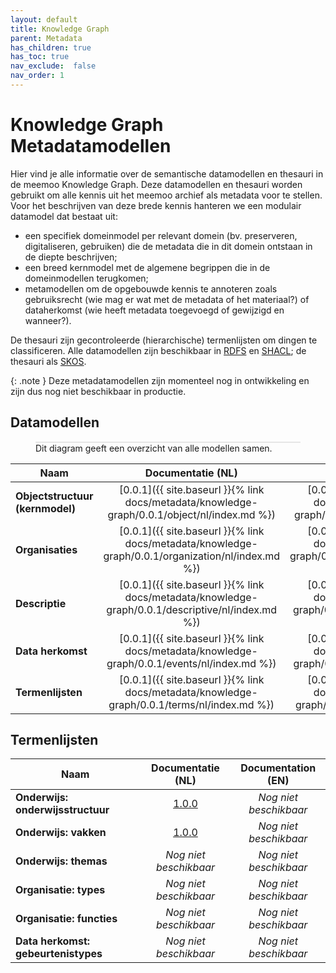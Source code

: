 ```yaml
---
layout: default
title: Knowledge Graph
parent: Metadata
has_children: true
has_toc: true
nav_exclude:  false
nav_order: 1
---
```


# Knowledge Graph Metadatamodellen

Hier vind je alle informatie over de semantische datamodellen en thesauri in de meemoo Knowledge Graph.
Deze datamodellen en thesauri worden gebruikt om alle kennis uit het meemoo archief als metadata voor te stellen.
Voor het beschrijven van deze brede kennis hanteren we een modulair datamodel dat bestaat uit:

- een specifiek domeinmodel per relevant domein (bv. preserveren, digitaliseren, gebruiken) die de metadata die in dit domein ontstaan in de diepte beschrijven;
- een breed kernmodel met de algemene begrippen die in de domeinmodellen terugkomen;
- metamodellen om de opgebouwde kennis te annoteren zoals gebruiksrecht (wie mag er wat met de metadata of het materiaal?) of dataherkomst (wie heeft metadata toegevoegd of gewijzigd en wanneer?).

De thesauri zijn gecontroleerde (hierarchische) termenlijsten om dingen te classificeren.
Alle datamodellen zijn beschikbaar in [RDFS](https://www.w3.org/TR/rdf-schema/) en [SHACL](https://www.w3.org/TR/shacl/); de thesauri als [SKOS](https://www.w3.org/TR/skos-reference/).

{: .note }
Deze metadatamodellen zijn momenteel nog in ontwikkeling en zijn dus nog niet beschikbaar in productie.



## Datamodellen


<figure>
    <div class="wrap">
        <div class="zoom">
            <!--<a href="0.0.1/all/nl/all-diagram.svg" target="_blank" rel="noopener noreferrer"> -->
                <object id="svg-object" data="0.0.1/all/nl/all-diagram.svg" type="image/svg+xml"></object>
            <!--</a>-->
        </div>
    </div>
    <figcaption>Dit diagram geeft een overzicht van alle modellen samen.</figcaption>
</figure>


|Naam|Documentatie (NL)|Documentation (EN)|
|----|:-----------------------------:|:-------------------------:|
| **Objectstructuur (kernmodel)** | [0.0.1]({{ site.baseurl }}{% link docs/metadata/knowledge-graph/0.0.1/object/nl/index.md %}) | [0.0.1]({{ site.baseurl }}{% link docs/metadata/knowledge-graph/0.0.1/object/en/index.md %}) |
| **Organisaties** | [0.0.1]({{ site.baseurl }}{% link docs/metadata/knowledge-graph/0.0.1/organization/nl/index.md %}) | [0.0.1]({{ site.baseurl }}{% link docs/metadata/knowledge-graph/0.0.1/organization/en/index.md %}) |
| **Descriptie** | [0.0.1]({{ site.baseurl }}{% link docs/metadata/knowledge-graph/0.0.1/descriptive/nl/index.md %}) | [0.0.1]({{ site.baseurl }}{% link docs/metadata/knowledge-graph/0.0.1/descriptive/en/index.md %}) |
| **Data herkomst** | [0.0.1]({{ site.baseurl }}{% link docs/metadata/knowledge-graph/0.0.1/events/nl/index.md %}) | [0.0.1]({{ site.baseurl }}{% link docs/metadata/knowledge-graph/0.0.1/events/en/index.md %}) |
| **Termenlijsten** | [0.0.1]({{ site.baseurl }}{% link docs/metadata/knowledge-graph/0.0.1/terms/nl/index.md %}) | [0.0.1]({{ site.baseurl }}{% link docs/metadata/knowledge-graph/0.0.1/terms/en/index.md %}) |

## Termenlijsten

|Naam|Documentatie (NL)|Documentation (EN)|
|----|:----------------------------:|:------------------------:|
| **Onderwijs: onderwijsstructuur** | [1.0.0](https://w3id.org/onderwijs-vlaanderen/id/structuur/) | _Nog niet beschikbaar_ |
| **Onderwijs: vakken** | [1.0.0](https://w3id.org/onderwijs-vlaanderen/id/vak/) | _Nog niet beschikbaar_ |
| **Onderwijs: themas** | _Nog niet beschikbaar_ | _Nog niet beschikbaar_ |
| **Organisatie: types** | _Nog niet beschikbaar_ | _Nog niet beschikbaar_ |
| **Organisatie: functies** | _Nog niet beschikbaar_ | _Nog niet beschikbaar_ |
| **Data herkomst: gebeurtenistypes** | _Nog niet beschikbaar_ | _Nog niet beschikbaar_ |

<style>
#svg-object {
    width: 100%;
    height: auto;
    background-color: #fff;
}

#svg-object text{
   -webkit-user-select: none;
   -moz-user-select: none;
   -ms-user-select: none;
   user-select: none;
}

.wrap {
  overflow: hidden;
  border: 1px solid #E6E6E6;
}

.zoom {
  position: relative;
}

.zoom:hover {
  transform: scale(6.0); cursor: grab;
}
.svg-external-link {
  width: 16px;
  height: 16px;
}
</style>


<script type="text/javascript">
  window.addEventListener("load", function() {
    var svgObject = document.getElementById('svg-object').contentDocument;
  
    var svg = svgObject.querySelector('svg[zoomAndPan="magnify"]');
    var zoomDiv = document.querySelector('.zoom');
    zoomDiv.addEventListener('mouseleave', onMouseOutZoomDiv);
    if (window.PointerEvent) {
      svg.addEventListener('pointerdown', onPointerDown);
      svg.addEventListener('pointerup', onPointerUp);
      svg.addEventListener('pointerleave', onPointerUp); 
      svg.addEventListener('pointermove', onPointerMove); 
    } else {

      svg.addEventListener('mousedown', onPointerDown); 
      svg.addEventListener('mouseup', onPointerUp); 
      svg.addEventListener('mouseleave', onPointerUp); 
      svg.addEventListener('mousemove', onPointerMove); 

      svg.addEventListener('touchstart', onPointerDown);
      svg.addEventListener('touchend', onPointerUp);
      svg.addEventListener('touchmove', onPointerMove); 
    }

    function getPointFromEvent (event) {
      var point = {x:0, y:0};
      if (event.targetTouches) {
        point.x = event.targetTouches[0].clientX;
        point.y = event.targetTouches[0].clientY;
      } else {
        point.x = event.clientX;
        point.y = event.clientY;
      }
      
      return point;
    }

    var isPointerDown = false;

    var pointerOrigin = {
      x: 0,
      y: 0
    };

    function onPointerDown(event) {
      isPointerDown = true; 
      
      var pointerPosition = getPointFromEvent(event);
      pointerOrigin.x = pointerPosition.x;
      pointerOrigin.y = pointerPosition.y;
    }

    var originalViewBoxString = svg.getAttribute('viewBox');
    var originalViewBoxList= svg.viewBox.baseVal;

    var originalViewBox = {
        x: originalViewBoxList.x,
        y: originalViewBoxList.y,
        width: originalViewBoxList.width,
        height: originalViewBoxList.height
    };

    var viewBox = structuredClone(originalViewBox);

    var newViewBox = {
      x: 0,
      y: 0
    };

    var ratio = viewBox.width / svg.getBoundingClientRect().width;
    window.addEventListener('resize', function() {
      ratio = viewBox.width / svg.getBoundingClientRect().width;
    });

    function onPointerMove (event) {
      if (!isPointerDown) {
        return;
      }
      event.preventDefault();

      var pointerPosition = getPointFromEvent(event);

      newViewBox.x = viewBox.x - ((pointerPosition.x - pointerOrigin.x) * ratio);
      newViewBox.y = viewBox.y - ((pointerPosition.y - pointerOrigin.y) * ratio);

      var viewBoxString = `${newViewBox.x} ${newViewBox.y} ${viewBox.width} ${viewBox.height}`;
      svg.setAttribute('viewBox', viewBoxString);
    }

    function onPointerUp() {
      isPointerDown = false;

      viewBox.x = newViewBox.x;
      viewBox.y = newViewBox.y;
    }
    function onMouseOutZoomDiv(event) {

      var viewBoxString = structuredClone(originalViewBoxString);
      viewBox.x = 0;
      viewBox.y = 0;
      svg.setAttribute('viewBox', originalViewBoxString);
    }

});
</script>